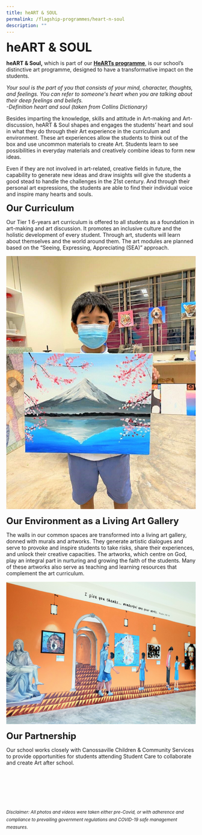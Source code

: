 ```yaml
---
title: heART & SOUL
permalink: /flagship-programmes/heart-n-soul
description: ""
---
```

**<font size=6>heART & SOUL</font>**


**heART & Soul,** which is part of our [**HeARTs programme**](https://canossacatholicpri.moe.edu.sg/departments/aesthetics), is our school’s distinctive art programme, designed to have a transformative impact on the students.  
  

_Your soul is the part of you that consists of your mind, character, thoughts, and feelings. You can refer to someone's heart when you are talking about their deep feelings and beliefs._  
  _-Definition heart and soul (taken from Collins Dictionary)_  

  
Besides imparting the knowledge, skills and attitude in Art-making and Art-discussion, heART & Soul shapes and engages the students’ heart and soul in what they do through their Art experience in the curriculum and environment. These art experiences allow the students to think out of the box and use uncommon materials to create Art. Students learn to see possibilities in everyday materials and creatively combine ideas to form new ideas.  
  
Even if they are not involved in art-related, creative fields in future, the capability to generate new ideas and draw insights will give the students a good stead to handle the challenges in the 21st century. And through their personal art expressions, the students are able to find their individual voice and inspire many hearts and souls.  
  
  
**<font size=5>Our Curriculum</font>**
  
Our Tier 1 6-years art curriculum is offered to all students as a foundation in art-making and art discussion. It promotes an inclusive culture and the holistic development of every student. Through art, students will learn about themselves and the world around them. The art modules are planned based on the “Seeing, Expressing, Appreciating (SEA)” approach.

![](/images/Flagship%20Programmes/HNS%201.jpeg)


**<font size=5>Our Environment as a Living Art Gallery</font>**
  
The walls in our common spaces are transformed into a living art gallery, donned with murals and artworks. They generate artistic dialogues and serve to provoke and inspire students to take risks, share their experiences, and unlock their creative capacities. The artworks, which centre on God, play an integral part in nurturing and growing the faith of the students. Many of these artworks also serve as teaching and learning resources that complement the art curriculum.


![](/images/Flagship%20Programmes/HNS%202.jpg)

**<font size=5>Our Partnership</font>**

Our school works closely with Canossaville Children & Community Services to provide opportunities for students attending Student Care to collaborate and create Art after school.

<br><br><br><br><br><br>
<sup>_Disclaimer: All photos and videos were taken either pre-Covid, or with adherence and compliance to prevailing government regulations and COVID-19 safe management measures._</sup>